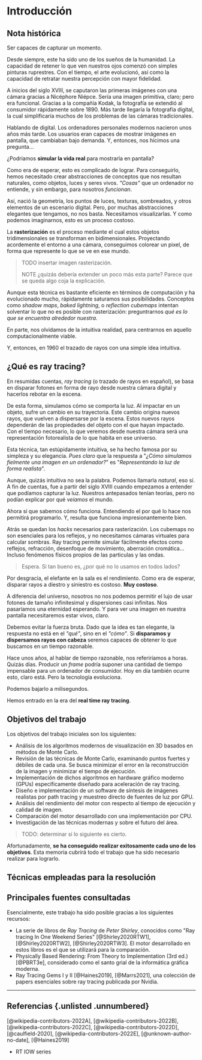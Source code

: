 # Introducción

## Nota histórica

Ser capaces de capturar un momento.

Desde siempre, este ha sido uno de los sueños de la humanidad. La capacidad de retener lo que ven nuestros ojos comenzó con simples pinturas ruprestres. Con el tiempo, el arte evolucionó, así como la capacidad de retratar nuestra percepción con mayor fidelidad.

A inicios del siglo XVIII, se caputaron las primeras imágenes con una cámara gracias a Nicéphore Niépce. Sería una imagen primitiva, claro; pero era funcional. Gracias a la compañía Kodak, la fotografía se extendió al consumidor rápidamente sobre 1890. Más tarde llegaría la fotografía digital, la cual simplificaría muchos de los problemas de las cámaras tradicionales.

Hablando de digital. Los ordenadores personales modernos nacieron unos años más tarde. Los usuarios eran capaces de mostrar imágenes en pantalla, que cambiaban bajo demanda. Y, entonces, nos hicimos una pregunta...

¿Podríamos **simular la vida real** para mostrarla en pantalla?

Como era de esperar, esto es complicado de lograr. Para conseguirlo, hemos necesitado crear abstracciones de conceptos que nos resultan naturales, como objetos, luces y seres vivos. *"Cosas"* que un ordenador no entiende, y sin embargo, para nosotros *funcionan*.

Así, nació la geometría, los puntos de luces, texturas, sombreados, y otros elementos de un escenario digital. Pero, por muchas abstracciones elegantes que tengamos, no nos basta. Necesitamos visualizarlas. Y como podemos imaginarnos, esto es un proceso costoso.

La **rasterización** es el proceso mediante el cual estos objetos tridimensionales se transforman en bidimensionales. Proyectando acordemente el entorno a una cámara, conseguimos colorear un pixel, de forma que represente lo que se ve en ese mundo.

> TODO insertar imagen rasterización.
>
> NOTE ¿quizás debería extender un poco más esta parte? Parece que se queda algo coja la explicación.

Aunque esta técnica es bastante eficiente en términos de computación y ha evolucionado mucho, rápidamente saturamos sus posibilidades. Conceptos como *shadow maps*, *baked lightning*, o *reflection cubemaps* intentan solventar lo que no es posible con rasterización: preguntrarnos *qué es lo que se encuentra alrededor nuestra*.

En parte, nos olvidamos de la intuitiva realidad, para centrarnos en aquello computacionalmente viable.

Y, entonces, en 1960 el trazado de rayos con una simple idea intuitiva.

## ¿Qué es ray tracing?

En resumidas cuentas, *ray tracing* (o trazado de rayos en español), se basa en disparar fotones en forma de rayo desde nuestra cámara digital y hacerlos rebotar en la escena.

De esta forma, simulamos cómo se comporta la luz. Al impactar en un objeto, sufre un cambio en su trayectoria. Este cambio origina nuevos rayos, que vuelven a dispersarse por la escena. Estos nuevos rayos dependerán de las propiedades del objeto con el que hayan impactado. Con el tiempo necesario, lo que veremos desde nuestra cámara será una representación fotorealista de lo que habita en ese universo.

Esta técnica, tan estúpidamente intuitiva, se ha hecho famosa por su simpleza y su elegancia. *Pues claro* que la respuesta a "*¿Cómo simulamos fielmente una imagen en un ordenador?*" es "*Representando la luz de forma realista*".

Aunque, quizás intuitiva no sea la palabra. Podemos llamarla *natural*, eso sí. A fin de cuentas, fue a partir del siglo XVIII cuando empezamos a entender que podíamos capturar la luz. Nuestros antepasados tenían teorías, pero no podían explicar por qué *veíamos* el mundo.

Ahora sí que sabemos cómo funciona. Entendiendo el por qué lo hace nos permitirá programarlo. Y, resulta que funciona impresionantemente bien.

Atrás se quedan los *hacks* necesarios para rasterización. Los cubemaps no son esenciales para los reflejos, y no necesitamos cámaras virtuales para calcular sombras. Ray tracing permite simular fácilmente efectos como reflejos, refracción, desenfoque de movimiento, aberración cromática... Incluso fenómenos físicos propios de las particulas y las ondas.

> Espera. Si tan bueno es, ¿por qué no lo usamos en todos lados?

Por desgracia, el elefante en la sala es el rendimiento. Como era de esperar, disparar rayos a diestro y siniestro es costoso. **Muy costoso**.

A diferencia del universo, nosotros no nos podemos permitir el lujo de usar fotones de tamaño infinitesimal y dispersiones casi infinitas. Nos pasaríamos una eternidad esperando. Y para ver una imagen en nuestra pantalla necesitaremos estar vivos, claro.

Debemos evitar la fuerza bruta. Dado que la idea es tan elegante, la respuesta no está en el *"qué"*, sino en el *"cómo"*. Si **disparamos y dispersamos rayos con cabeza** seremos capaces de obtener lo que buscamos en un tiempo razonable.

Hace unos años, al hablar de tiempo razonable, nos referiríamos a horas. Quizás días. Producir un *frame* podría suponer una cantidad de tiempo impensable para un ordenador de consumidor. Hoy en día también ocurre esto, claro está. Pero la tecnología evoluciona.

Podemos bajarlo a milisegundos.

Hemos entrado en la era del **real time ray tracing**.

## Objetivos del trabajo

Los objetivos del trabajo iniciales son los siguientes:

- Análisis de los algoritmos modernos de visualización en 3D basados en métodos de Monte Carlo.
- Revisión de las técnicas de Monte Carlo, examinando puntos fuertes y débiles de cada una. Se busca minimizar el error en la reconstrucción de la imagen y minimizar el tiempo de ejecución.
- Implementación de dichos algoritmos en hardware gráfico moderno (GPUs) específicamente diseñado para aceleración de ray tracing.
- Diseño e implementación de un software de síntesis de imágenes realistas por path tracing y muestreo directo de fuentes de luz por GPU.
- Análisis del rendimiento del motor con respecto al tiempo de ejecución y calidad de imagen.
- Comparación del motor desarrollado con una implementación por CPU.
- Investigación de las técnicas modernas y sobre el futuro del área.

> TODO: determinar si lo siguiente es cierto.

Afortunadamente, **se ha conseguido realizar exitosamente cada uno de los objetivos**. Esta memoria cubrirá todo el trabajo que ha sido necesario realizar para lograrlo.

## Técnicas empleadas para la resolución

## Principales fuentes consultadas

Esencialmente, este trabajo ha sido posible gracias a los siguientes recursos:

- La serie de libros de *Ray Tracing* de *Peter Shirley*, conocidos como "Ray tracing In One Weekend Series" [@Shirley2020RTW1], [@Shirley2020RTW2], [@Shirley2020RTW3]. El motor desarrollado en estos libros es el que se utilizará para la comparación.
- Physically Based Rendering: From Theory to Implementation (3rd ed.) [@PBRT3e], considerado como el santo grial de la informática gráfica moderna.
- Ray Tracing Gems I y II [@Haines2019], [@Marrs2021], una colección de papers esenciales sobre ray tracing publicada por Nvidia.

<hr>

## Referencias {.unlisted .unnumbered}

[@wikipedia-contributors-2022A], [@wikipedia-contributors-2022B], [@wikipedia-contributors-2022C], [@wikipedia-contributors-2022D], [@caulfield-2020], [@wikipedia-contributors-2022E], [@unknown-author-no-date], [@Haines2019]

- RT IOW series
